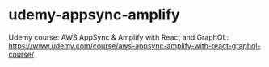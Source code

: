 # udemy-appsync-amplify
Udemy course: AWS AppSync &amp; Amplify with React and GraphQL:  https://www.udemy.com/course/aws-appsync-amplify-with-react-graphql-course/
